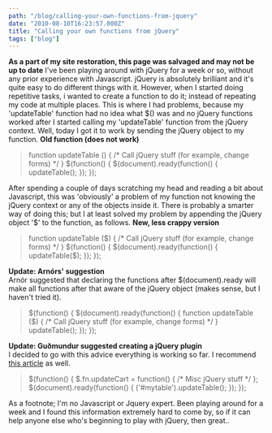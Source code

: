 ```yaml
---
path: "/blog/calling-your-own-functions-from-jquery"
date: "2010-08-10T16:23:57.000Z"
title: "Calling your own functions from jQuery"
tags: ["blog"]
---
```


**As a part of my site restoration, this page was salvaged and may not be up to date** I've been playing around with jQuery for a week or so, without any prior experience with Javascript. jQuery is absolutely brilliant and it's quite easy to do different things with it. However, when I started doing repetitive tasks, i wanted to create a function to do it; instead of repeating my code at multiple places. This is where I had problems, because my 'updateTable' function had no idea what $() was and no jQuery functions worked after I started calling my 'updateTable' function from the jQuery context. Well, today I got it to work by sending the jQuery object to my function. **Old function (does not work)**

> function updateTable () { /* Call jQuery stuff (for example, change forms) */ } $(function() { $(document).ready(function() { updateTable(); }); });

After spending a couple of days scratching my head and reading a bit about Javascript, this was 'obviously' a problem of my function not knowing the jQuery context or any of the objects inside it. There is probably a smarter way of doing this; but I at least solved my problem by appending the jQuery object '$' to the function, as follows. **New, less crappy version**

> function updateTable ($) { /* Call jQuery stuff (for example, change forms) */ } $(function() { $(document).ready(function() { updateTable($); }); });

**Update: Arnórs' suggestion**  
Arnór suggested that declaring the functions after $(document).ready will make all functions after that aware of the jQuery object (makes sense, but I haven't tried it).

> $(function() { $(document).ready(function() { function updateTable ($) { /* Call jQuery stuff (for example, change forms) */ } updateTable(); }); });

**Update: Guðmundur suggested creating a jQuery plugin**  
I decided to go with this advice everything is working so far. I recommend [this article](http://blog.jeremymartin.name/2008/02/building-your-first-jquery-plugin-that.html) as well.

> $(function() { $.fn.updateCart = function() { /* Misc jQuery stuff */ }; $(document).ready(function() { ('#mytable').updateTable(); }); });

As a footnote; I'm no Javascript or Jquery expert. Been playing around for a week and I found this information extremely hard to come by, so if it can help anyone else who's beginning to play with jQuery, then great..